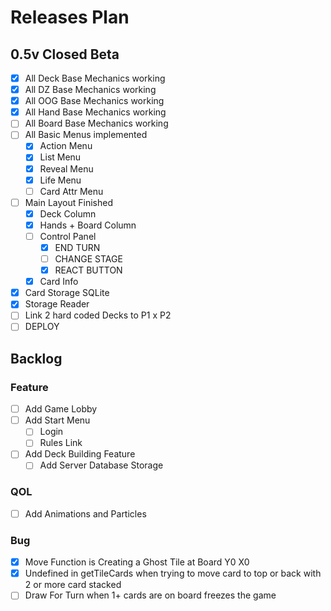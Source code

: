 # Releases Plan

## 0.5v Closed Beta
  - [x] All Deck Base Mechanics working
  - [x] All DZ Base Mechanics working
  - [x] All OOG Base Mechanics working
  - [x] All Hand Base Mechanics working
  - [ ] All Board Base Mechanics working
  - [ ] All Basic Menus implemented
    - [x] Action Menu
    - [x] List Menu
    - [x] Reveal Menu
    - [x] Life Menu
    - [ ] Card Attr Menu
  - [ ] Main Layout Finished
    - [x] Deck Column
    - [x] Hands + Board Column
    - [ ] Control Panel
      - [x] END TURN
      - [ ] CHANGE STAGE
      - [x] REACT BUTTON
    - [x] Card Info
  - [x] Card Storage SQLite
  - [x] Storage Reader
  - [ ] Link 2 hard coded Decks to P1 x P2
  - [ ] DEPLOY

## Backlog

### Feature
- [ ] Add Game Lobby
- [ ] Add Start Menu
  - [ ] Login
  - [ ] Rules Link
- [ ] Add Deck Building Feature
  - [ ] Add Server Database Storage

### QOL
- [ ] Add Animations and Particles

### Bug
- [x] Move Function is Creating a Ghost Tile at Board Y0 X0
- [x] Undefined in getTileCards when trying to move card to top or back with 2 or more card stacked
- [ ] Draw For Turn when 1+ cards are on board freezes the game
